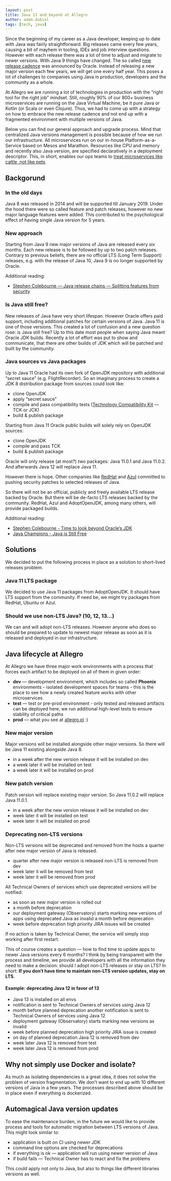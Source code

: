 ```yaml
---
layout: post
title: Java 11 and beyond at Allegro
author: adam.dubiel
tags: [tech, java]
---
```


Since the beginning of my career as a Java developer, keeping up to date with Java was fairly straightforward.
Big releases came every few years, causing a bit of mayhem in tooling, IDEs and job interview questions.
However with each release there was a lot of time to adjust and migrate to newer versions.
With Java 9 things have changed. The so called [new release cadence](https://blogs.oracle.com/java-platform-group/update-and-faq-on-the-java-se-release-cadence)
was announced by Oracle.
Instead of releasing a new major version each few years, we will get one every half year.
This poses a lot of challenges to companies using Java in production, developers and the community as a whole.

At Allegro we are running a lot of technologies in production with the “right tool for the right job” mindset.
Still, roughly 90% of our 800+ business microservices are running on the Java Virtual Machine, be it pure Java or Kotlin (or Scala or even Clojure).
Thus, we had to come up with a strategy on how to embrace the new release cadence and not end up with a fragmented
environment with multiple versions of Java.

Below you can find our general approach and upgrade process.
Mind that centralized Java versions management is possible because of how we run our infrastructure.
All microservices run on our in-house Platform-as-a-Service based on Mesos and Marathon.
Resources like CPU and memory and recently also Java version, are specified declaratively in a deployment descriptor.
This, in short, enables our ops teams to [treat microservices like cattle, not like pets](http://cloudscaling.com/blog/cloud-computing/the-history-of-pets-vs-cattle/).

## Backgorund

### In the old days

Java 8 was released in 2014 and will be supported till January 2019.
Under the hood there were so called feature and patch releases, however no new major language features were added.
This contributed to the psychological effect of having single Java version for 5 years.

### New approach

Starting from Java 9 new major versions of Java are released every six months.
Each new release is to be followed by up to two patch releases.
Contrary to previous beliefs, there are no official LTS (Long Term Support)
releases, e.g. with the release of Java 10, Java 9 is no longer supported by Oracle.

Additional reading:
* [Stephen Colebourne — Java release chains — Splitting features from security](https://blog.joda.org/2018/09/java-release-chains-features-and-security.html)

### Is Java still free?

New releases of Java have very short lifespan.
However Oracle offers paid support, including additional patches for certain versions of Java.
Java 11 is one of those versions. This created a lot of confusion and a new question rose: is Java still free?
Up to this date most people when saying Java meant Oracle JDK builds.
Recently a lot of effort was put to show and communicate,
that there are other builds of JDK which will be patched and built by the community.

### Java sources vs Java packages

Up to Java 11 Oracle had its own fork of OpenJDK repository with additional “secret sauce” (e.g. FlightRecorder).
So an imaginary process to create a JDK 8 distribution package from sources could look like:

* clone OpenJDK
* apply “secret sauce”
* compile and pass compatibility tests ([Technology Compatibility Kit](https://en.wikipedia.org/wiki/Technology_Compatibility_Kit) — TCK or JCK)
* build & publish package

Starting from Java 11 Oracle public builds will solely rely on OpenJDK sources:

* clone OpenJDK
* compile and pass TCK
* build & publish package

Oracle will only release (at most?) two packages: Java 11.0.1 and Java 11.0.2.
And afterwards Java 12 will replace Java 11.

However there is hope. Other companies like
[RedHat](https://developers.redhat.com/blog/2018/09/24/the-future-of-java-and-openjdk-updates-without-oracle-support/)
and [Azul](https://www.azul.com/eliminating-java-update-confusion/) committed to pushing security
patches to selected releases of Java.

So there will not be an official, publicly and freely available LTS release backed by Oracle.
But there will be de-facto LTS releases backed by the community.
RedHat, Azul and AdoptOpenJDK, among many others, will provide packaged builds.

Additional reading:
* [Stephen Colebourne - Time to look beyond Oracle’s JDK](https://blog.joda.org/2018/09/time-to-look-beyond-oracles-jdk.html)
* [Java Champions - Java is Still Free](https://docs.google.com/document/d/1nFGazvrCvHMZJgFstlbzoHjpAVwv5DEdnaBr_5pKuHo/preview)

## Solutions

We decided to put the following process in place as a solution to short-lived releases problem.

### Java 11 LTS package

We decided to use Java 11 packages from AdoptOpenJDK. It should have LTS support from the community.
If need be, we might try packages from RedHat, Ubuntu or Azul.

### Should we use non-LTS Java? (10, 12, 13...)

We can and will adopt non-LTS releases.
However anyone who does so should be prepared to update to newest major release as soon as it is released and
deployed in our infrastructure.

## Java lifecycle at Allegro

At Allegro we have three major work environments with a process that forces each artifact to be deployed on
all of them in given order:

* **dev** — development environment, which includes so called **Phoenix** environments - isolated development spaces
    for teams - this is the place to see how a newly created feature works with other microservices
* **test** — test or pre-prod environment - only tested and released artifacts can be deployed here, we run
    additional high-level tests to ensure stability of critical paths
* **prod** — what you see at [allegro.pl](https://allegro.pl) :)

### New major version

Major versions will be installed alongside other major versions.
So there will be Java 11 existing alongside Java 8.

* in a week after the new version release it will be installed on dev
* a week later it will be installed on test
* a week later it will be installed on prod

### New patch version

Patch version will replace existing major version. So Java 11.0.2 will replace Java 11.0.1.

* in a week after the new version release it will be installed on dev
* week later it will be installed on test
* week later it will be installed on prod

### Deprecating non-LTS versions

Non-LTS versions will be deprecated and removed from the hosts a quarter after new major version of Java is released.

* quarter after new major version is released non-LTS is removed from dev
* week later it will be removed from test
* week later it will be removed from prod

All Technical Owners of services which use deprecated versions will be notified:

* as soon as new major version is rolled out
* a month before deprecation
* our deployment gateway (Observatory) starts marking new versions of apps using deprecated Java
    as invalid a month before deprecation
* week before deprecation high priority JIRA issues will be created

If no action is taken by Technical Owner, the service will simply stop working after first restart.

This of course creates a question — how to find time to update apps to newer Java versions every 6 months?
I think by being transparent with the process and timeline, we provide all developers with all the information they need
to make a decision: should I adopt non-LTS releases or stay on LTS? In short:
**If you don’t have time to maintain non-LTS version updates, stay on LTS.**

#### Example: deprecating Java 12 in favor of 13

* Java 13 is installed on all envs
* notification is sent to Technical Owners of services using Java 12
* month before planned deprecation another notification is sent to Technical Owners of services using Java 12
* deployment gateway (Observatory) starts marking new versions as invalid
* week before planned deprecation high priority JIRA issue is created
* on day of planned deprecation Java 12 is removed from dev
* week later Java 12 is removed from test
* week later Java 12 is removed from prod

## Why not simply use Docker and isolate?

As much as isolating dependencies is a great idea, it does not solve the problem of version fragmentation.
We don’t want to end up with 10 different versions of Java in a few years.
The processes described above should be in place even if everything is dockerized.

## Automagical Java version updates

To ease the maintenance burden, in the future we would like to provide process and tools for automatic
migration between LTS versions of Java. This might look similar to:

* application is built on CI using newer JDK
* command line options are checked for deprecations
* if everything is ok — application will run using newer version of Java
* if build fails — Technical Owner has to react and fix the problems

This could apply not only to Java, but also to things like different libraries versions as well.
